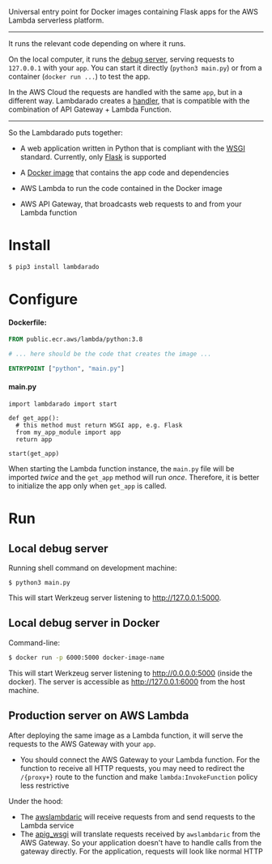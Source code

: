 Universal entry point for Docker images containing Flask apps for the
AWS Lambda serverless platform.

---

It runs the relevant code depending on where it runs.

On the local computer, it runs
the [debug server](https://pypi.org/project/Werkzeug/), serving requests to
`127.0.0.1` with your `app`. You can start it directly (`python3 main.py`) or from a
container (`docker run ...`) to test the app.

In the AWS Cloud the requests are handled with the same `app`, but in a
different way. Lambdarado creates
a [handler](https://docs.aws.amazon.com/lambda/latest/dg/python-handler.html),
that is compatible with the combination of API Gateway + Lambda Function.

---

So the Lambdarado puts together:

- A web application written in Python that is compliant with the
  [WSGI](https://en.wikipedia.org/wiki/Web_Server_Gateway_Interface) standard.
  Currently, only [Flask](https://pypi.org/project/Flask/) is supported

- A [Docker image](https://docs.aws.amazon.com/lambda/latest/dg/images-create.html)
that contains the app code and dependencies

- AWS Lambda to run the code contained in the Docker image

- AWS API Gateway, that broadcasts web requests to and from your Lambda function

# Install

``` bash
$ pip3 install lambdarado 
```

# Configure

#### Dockerfile:

``` Dockerfile
FROM public.ecr.aws/lambda/python:3.8

# ... here should be the code that creates the image ...

ENTRYPOINT ["python", "main.py"]
```

#### main.py

``` python3
import lambdarado import start

def get_app():
  # this method must return WSGI app, e.g. Flask
  from my_app_module import app
  return app 
  
start(get_app)
```

When starting the Lambda function instance, the `main.py` file will be imported 
*twice* and the `get_app` method will run *once*. Therefore, it is 
better to initialize the app only when `get_app` is called.

# Run

Local debug server
------------------

Running shell command on development machine:

```
$ python3 main.py
```

This will start Werkzeug server listening to http://127.0.0.1:5000.


Local debug server in Docker
----------------------------

Command-line:

``` bash
$ docker run -p 6000:5000 docker-image-name
```

This will start Werkzeug server listening to http://0.0.0.0:5000
(inside the docker). The server is accessible as http://127.0.0.1:6000
from the host machine.


Production server on AWS Lambda
-------------------------------

After deploying the same image as a Lambda function, it will serve the requests
to the AWS Gateway with your `app`.

- You should connect the AWS Gateway to your Lambda function. For the function
  to receive all HTTP requests, you may need to redirect the `/{proxy+}` route
  to the function and make `lambda:InvokeFunction` policy less restrictive

Under the hood:

- The [awslambdaric](https://pypi.org/project/awslambdaric/) will receive
  requests from and send requests to the Lambda service
- The [apig_wsgi](https://pypi.org/project/apig-wsgi/) will translate requests
  received by `awslambdaric` from the AWS Gateway. So your application doesn't
  have to handle calls from the gateway directly. For the application, requests
  will look like normal HTTP

